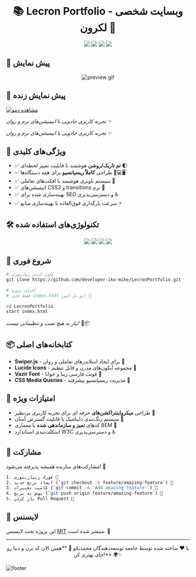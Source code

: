 
<div align="center">

# 📚 Lecron Portfolio - وبسایت شخصی لکرون 🌟

  <img src="https://img.shields.io/badge/version-1.0.0-success?style=for-the-badge&logo=starship&color=7B3FE4">
  <img src="https://img.shields.io/badge/license-MIT-blue?style=for-the-badge&logo=gitbook&color=7B3FE4">
  <img src="https://img.shields.io/badge/contributors-1-important?style=for-the-badge&logo=github&color=7B3FE4">
  <img src="https://img.shields.io/github/stars/developer-iko-mike/LecronPortfolio?style=for-the-badge&logo=github&color=7B3FE4">
</div>

## 🎥 پیش نمایش

<div align="center"><img src="./assets/preview.gif" alt="preview gif"/></div>

## 🎥 پیش نمایش زنده
[![مشاهده دمو](https://img.shields.io/badge/online-view_demo-B3FE4?style=for-the-badge&logo=starship&logoColor=white)](https://developer-iko-mike.github.io/LecronPortfolio/)

*تجربه کاربری جادویی با انیمیشن‌های نرم و روان ✨*

*تجربه کاربری جادویی با انیمیشن‌های نرم و روان ✨*

## 🌈 ویژگی‌های کلیدی
- ✅ **تم تاریک/روشن** هوشمند با قابلیت تغییر لحظه‌ای 🌓
- ✅ طراحی **کاملاً ریسپانسیو** برای همه دستگاه‌ها 📱💻🖥️
- ✅ سیستم ناوبری هوشمند با افکت‌های تعاملی 🧭
- ✅ انیمیشن‌های CSS3 و transitions نرم 🤹
- ✅ بهینه‌سازی شده برای SEO و دسترسی‌پذیری ♿
- ✅ سرعت بارگذاری فوق‌العاده با بهینه‌سازی منابع ⚡

## 🛠 تکنولوژی‌های استفاده شده
<div align="center">
  <img src="https://img.shields.io/badge/HTML5-E34F26?style=for-the-badge&logo=html5&logoColor=white">
  <img src="https://img.shields.io/badge/CSS3-1572B6?style=for-the-badge&logo=css3&logoColor=white">
  <img src="https://img.shields.io/badge/JavaScript-F7DF1E?style=for-the-badge&logo=javascript&logoColor=black">
  <img src="https://img.shields.io/badge/Swiper-6332F6?style=for-the-badge&logo=swiper&logoColor=white">
</div>

## 🚀 شروع فوری
```bash
# کلون کردن ریپازیتوری
git clone https://github.com/developer-iko-mike/LecronPortfolio.git

# اجرای پروژه
# فقط فایل index.html رو باز کنین! 🎉

cd LecronPortfolio
start index.html
```
*نیاز به هیچ نصب و تنظیماتی نیست!* 🚫📦

## 📦 کتابخانه‌های اصلی
- **Swiper.js** - برای ایجاد اسلایدرهای تعاملی و روان 📜
- **Lucide Icons** - مجموعه آیکون‌های مدرن و قابل تنظیم 🎨
- **Vazir Font** - فونت فارسی زیبا و خوانا 📝
- **CSS Media Queries** - مدیریت ریسپانسیو پیشرفته 📱

## 🌟 امتیازات ویژه
- طراحی **میکرواینتراکشن‌های** حرفه ای برای تجربه کاربری بی‌نظیر 💫
- سیستم رنگ‌بندی داینامیک با قابلیت گسترش آسان 🎨
- کدهای **تمیز و سازماندهی شده** با معماری BEM 🧹
- اسکلت‌بندی استاندارد W3C و دسترسی‌پذیری ♿

## 🤝 مشارکت
مشارکت‌های سازنده همیشه پذیرفته می‌شود! 🌻  
```bash
1. فورک ریپازیتوری 🍴
2. ایجاد برنچ جدید (`git checkout -b feature/amazing-feature`) 🌿
3. کامیت تغییرات (`git commit -m 'Add amazing feature'`) 💾
4. پوش به برنچ (`git push origin feature/amazing-feature`) 🚀
5. باز کردن Pull Request 🌈
```

## 📜 لایسنس
این پروژه تحت لایسنس [MIT](LICENSE) منتشر شده است. 📄

---
<div align="center">
  با ❤️ ساخته شده توسط جامعه توسعه‌دهندگان محمدیکو 🚀  
  **همین الان کد بزن و دنیا رو جای بهتری کن!** 🌍✨
</div>

![footer](https://readme-typing-svg.demolab.com?font=Vazir&size=25&duration=4000&pause=1000&color=7B3FE4&center=true&vCenter=true&width=435&lines=%D8%AF%D8%B3%D8%AA%D8%A7%D9%86%D9%87%E2%80%8C%D8%A7%D8%AA+%D8%B4%D9%85%D8%A7+%D8%AC%D8%A7%D8%AF%D9%88%DA%AF%D8%B1+%D8%A7%D9%86%D8%AF!;%D9%87%D8%B1+%DA%A9%D8%AF%DB%8C+%DB%8C%DA%A9+%D8%B1%D8%B3%D8%A7%D9%84%D8%AA+%D8%A7%D8%B3%D8%AA!;%D8%AA%D9%88+%D9%85%DB%8C%E2%80%8C%D8%AA%D9%88%D9%86%DB%8C+%D8%AF%D9%86%DB%8C%D8%A7+%D8%B1%D9%88+%D8%AA%D8%BA%DB%8C%DB%8C%D8%B1+%D8%A8%D8%AF%DB%8C!)
</div>